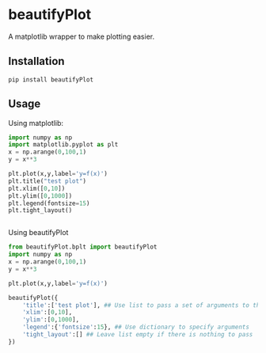 # beautifyPlot
A matplotlib wrapper to make plotting easier. 


## Installation

`pip install beautifyPlot`


## Usage 

Using matplotlib:

```python
import numpy as np
import matplotlib.pyplot as plt
x = np.arange(0,100,1)
y = x**3

plt.plot(x,y,label='y=f(x)')
plt.title("test plot")
plt.xlim([0,10])
plt.ylim([0,1000])
plt.legend(fontsize=15)
plt.tight_layout()



```
Using beautifyPlot

```python
from beautifyPlot.bplt import beautifyPlot
import numpy as np
x = np.arange(0,100,1)
y = x**3

plt.plot(x,y,label='y=f(x)')

beautifyPlot({
    'title':['test plot'], ## Use list to pass a set of arguments to the function
    'xlim':[0,10],
    'ylim':[0,1000],  
    'legend':{'fontsize':15}, ## Use dictionary to specify arguments
    'tight_layout':[] ## Leave list empty if there is nothing to pass 
})


```

